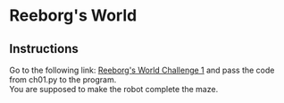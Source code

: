 # Reeborg's World

## Instructions 
Go to the following link: [Reeborg's World Challenge 1](https://reeborg.ca/reeborg.html?lang=en&mode=python&menu=worlds%2Fmenus%2Freeborg_intro_en.json&name=Hurdle%201&url=worlds%2Ftutorial_en%2Fhurdle1.json) and pass the code from ch01.py to the program.  
You are supposed to make the robot complete the maze.
